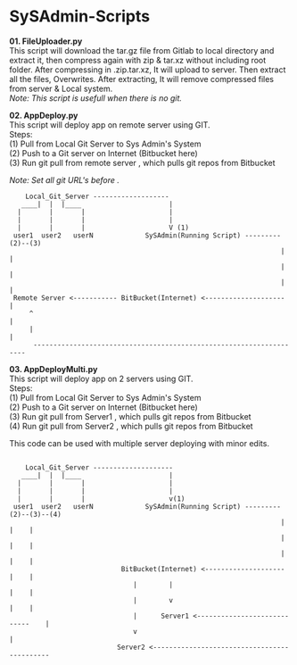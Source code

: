# SySAdmin-Scripts

<b>01. FileUploader.py</b><br>
This script will download the tar.gz file from Gitlab to local directory and extract it, then compress again with zip & tar.xz without including root folder. After compressing in .zip.tar.xz, It will upload to server. Then extract all the files, Overwrites.
After extracting, It will remove compressed files from server & Local system. <br>
<i>Note: This script is usefull when there is no git.</i>


<b>02. AppDeploy.py</b><br>
This script will deploy app on remote server using GIT. <br>
Steps:<br>
(1) Pull from Local Git Server to Sys Admin's System<br>
(2) Push to a Git server on Internet (Bitbucket here)<br>
(3) Run git pull from remote server , which pulls git repos from Bitbucket<br>

<i>Note: Set all git URL's before .</i>

```
    Local_Git_Server -------------------
   ____|  |  |____                      |
  |       |       |                     |
  |       |       |                     |
  |       |       |                     V (1) 
 user1	user2	userN             SySAdmin(Running Script) ---------(2)--(3)
                                                                    |     |
                                                                    |     |
                                                                    |     |
 Remote Server <----------- BitBucket(Internet) <--------------------     |
     ^                                                                    |
     |                                                                    |
      --------------------------------------------------------------------
```

<b>03. AppDeployMulti.py</b><br>
This script will deploy app on 2 servers using GIT. <br>
Steps:<br>
(1) Pull from Local Git Server to Sys Admin's System<br>
(2) Push to a Git server on Internet (Bitbucket here)<br>
(3) Run git pull from Server1 , which pulls git repos from Bitbucket<br>
(4) Run git pull from Server2 , which pulls git repos from Bitbucket<br>

This code can be used with multiple server deploying with minor edits.<br>

```

    Local_Git_Server --------------------
   ____|  |  |____                      |
  |       |       |                     |
  |       |       |                     |
  |       |       |                     v(1) 
 user1	user2	userN             SySAdmin(Running Script) ---------(2)--(3)--(4)
                                                                    |     |    |
                                                                    |     |    |
                                                                    |	  |    |
                            BitBucket(Internet) <--------------------     |    | 
                               |        |                                 |    |
                               |        v                                 |    |
                               |      Server1 <----------------------------    |
                               v                                               |
                           Server2 <--------------------------------------------
```
